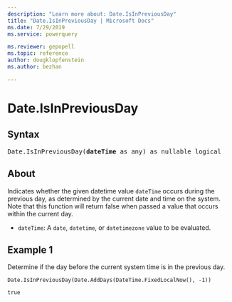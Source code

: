 ```yaml
---
description: "Learn more about: Date.IsInPreviousDay"
title: "Date.IsInPreviousDay | Microsoft Docs"
ms.date: 7/29/2019
ms.service: powerquery

ms.reviewer: gepopell
ms.topic: reference
author: dougklopfenstein
ms.author: bezhan

---
```

# Date.IsInPreviousDay

## Syntax

<pre>
Date.IsInPreviousDay(<b>dateTime</b> as any) as nullable logical
</pre>

## About
Indicates whether the given datetime value `dateTime` occurs during the previous day, as determined by the current date and time on the system. Note that this function will return false when passed a value that occurs within the current day. <ul> <li><code>dateTime</code>: A <code>date</code>, <code>datetime</code>, or <code>datetimezone</code> value to be evaluated.</li> </ul>

## Example 1
Determine if the day before the current system time is in the previous day.

```powerquery-m
Date.IsInPreviousDay(Date.AddDays(DateTime.FixedLocalNow(), -1))
```

`true`
